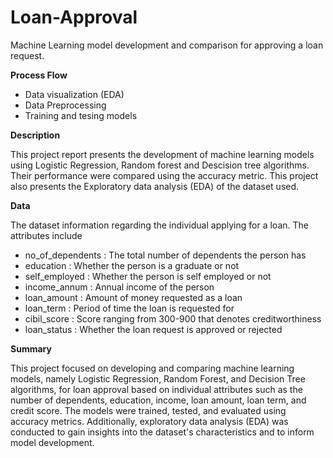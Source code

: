 # Loan-Approval

Machine Learning model development and comparison for approving a loan request.

**Process Flow**

* Data visualization (EDA)
* Data Preprocessing
* Training and tesing models

**Description**

This project report presents the development of machine learning models using Logistic Regression, Random forest and Descision tree algorithms. Their performance were compared using the accuracy metric. This project also presents the Exploratory data analysis (EDA) of the dataset used.

**Data**

The dataset information regarding the individual applying for a loan. The attributes include

* no_of_dependents : The total number of dependents the person has
* education : Whether the person is a graduate or not
* self_employed : Whether the person is self employed or not
* income_annum : Annual income of the person
* loan_amount : Amount of money requested as a loan
* loan_term : Period of time the loan is requested for
* cibil_score : Score ranging from 300-900 that denotes creditworthiness
* loan_status : Whether the loan request is approved or rejected

**Summary**

This project focused on developing and comparing machine learning models, namely Logistic Regression, Random Forest, and Decision Tree algorithms, for loan approval based on individual attributes such as the number of dependents, education, income, loan amount, loan term, and credit score. The models were trained, tested, and evaluated using accuracy metrics. Additionally, exploratory data analysis (EDA) was conducted to gain insights into the dataset's characteristics and to inform model development.
